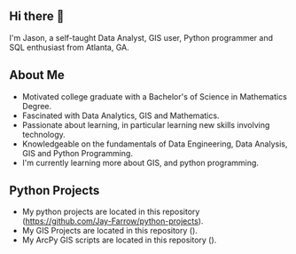 ## Hi there 👋

I'm Jason, a self-taught Data Analyst, GIS user, Python programmer and SQL enthusiast from Atlanta, GA.

## About Me

- Motivated college graduate with a Bachelor's of Science in Mathematics Degree.
- Fascinated with Data Analytics, GIS and Mathematics.
- Passionate about learning, in particular learning new skills involving technology.
- Knowledgeable on the fundamentals of Data Engineering, Data Analysis, GIS and Python Programming.
- I'm currently learning more about GIS, and python programming.

## Python Projects

- My python projects are located in this repository (https://github.com/Jay-Farrow/python-projects).
- My GIS Projects are located in this repository ().
- My ArcPy GIS scripts are located in this repository ().
